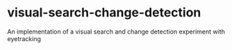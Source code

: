 # visual-search-change-detection
An implementation of a visual search and change detection experiment with eyetracking
